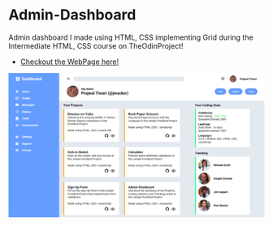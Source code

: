 # Admin-Dashboard

Admin dashboard I made using HTML, CSS implementing Grid during the Intermediate HTML, CSS course on TheOdinProject!

- [Checkout the WebPage here!](https://jwoll2004.github.io/Admin-Dashboard/)

![Demo screenshot](images/demoss.png)